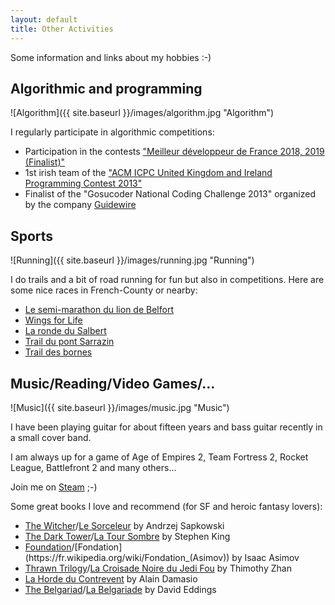 ```yaml
---
layout: default
title: Other Activities
---
```


Some information and links about my hobbies :-)

## Algorithmic and programming
![Algorithm]({{ site.baseurl }}/images/algorithm.jpg "Algorithm")

I regularly participate in algorithmic competitions:
* Participation in the contests ["Meilleur développeur de France 2018, 2019 (Finalist)"](https://mdf19.com/)
* 1st irish team of the ["ACM ICPC United Kingdom and Ireland Programming Contest 2013"](http://ukiepc.info/)
* Finalist of the "Gosucoder National Coding Challenge 2013" organized by the company [Guidewire](https://www.guidewire.com/)

## Sports
![Running]({{ site.baseurl }}/images/running.jpg "Running")

I do trails and a bit of road running for fun but also in competitions.
Here are some nice races in French-County or nearby:
* [Le semi-marathon du lion de Belfort](https://www.lelion.org/)
* [Wings for Life](https://www.wingsforlifeworldrun.com/fr/fr/)
* [La ronde du Salbert](http://www.belfort-marathon.fr/rds.php)
* [Trail du pont Sarrazin](http://trail-pont-sarrazin.com/)
* [Trail des bornes](https://traildesbornes.jimdo.com/)


## Music/Reading/Video Games/...
![Music]({{ site.baseurl }}/images/music.jpg "Music")

I have been playing guitar for about fifteen years and bass guitar recently in a small cover band.

I am always up for a game of Age of Empires 2, Team Fortress 2, Rocket League, Battlefront 2 and many others...

Join me on [Steam](https://steamcommunity.com/profiles/76561198042810574/) ;-)

Some great books I love and recommend (for SF and heroic fantasy lovers):
* [The Witcher](https://en.wikipedia.org/wiki/The_Witcher)/[Le Sorceleur](https://fr.wikipedia.org/wiki/Le_Sorceleur) by Andrzej Sapkowski
* [The Dark Tower](https://en.wikipedia.org/wiki/The_Dark_Tower_(series))/[La Tour Sombre](https://fr.wikipedia.org/wiki/La_Tour_sombre) by Stephen King
* [Foundation](https://en.wikipedia.org/wiki/Foundation_(Asimov_novel))/[Fondation](https://fr.wikipedia.org/wiki/Fondation_(Asimov)) by Isaac Asimov
* [Thrawn Trilogy](https://en.wikipedia.org/wiki/Thrawn_trilogy)/[La Croisade Noire du Jedi Fou](https://fr.wikipedia.org/wiki/La_Croisade_noire_du_Jedi_fou) by Thimothy Zhan
* [La Horde du Contrevent](https://fr.wikipedia.org/wiki/La_Horde_du_Contrevent) by Alain Damasio
* [The Belgariad](https://en.wikipedia.org/wiki/The_Belgariad)/[La Belgariade](https://fr.wikipedia.org/wiki/La_Belgariade) by David Eddings
